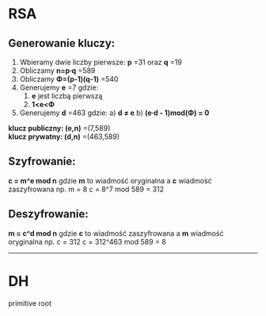 # RSA
## Generowanie kluczy:
1) Wbieramy dwie liczby pierwsze: **p** =31 oraz **q** =19
2) Obliczamy **n=p∙q** =589
3) Obliczamy **Φ=(p-1)(q-1)** =540
4) Generujemy **e** =7 gdzie:
    1) **e** jest liczbą pierwszą
    2) **1<e<Φ**
5) Generujemy **d** =463 gdzie:
    a) **d ≠ e**
    b) **(e∙d - 1)mod(Φ) = 0**

**klucz publiczny: (e,n)** =(7,589)  
**klucz prywatny: (d,n)** =(463,589)

## Szyfrowanie:
**c = m^e mod n**
gdzie **m** to wiadmość oryginalna a **c** wiadmość zaszyfrowana
np.
m = 8
c = 8^7 mod 589 = 312

## Deszyfrowanie:
**m = c^d mod n**
gdzie **c** to wiadmość zaszyfrowana a **m** wiadmość oryginalna
np.
c = 312
c = 312^463 mod 589 = 8
___
# DH
primitive root 
